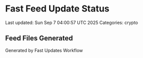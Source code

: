 # Fast Feed Update Status
Last updated: Sun Sep  7 04:00:57 UTC 2025
Categories: crypto

## Feed Files Generated

Generated by Fast Updates Workflow
